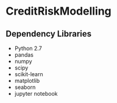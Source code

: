 # CreditRiskModelling



## Dependency Libraries

* Python 2.7
* pandas
* numpy
* scipy
* scikit-learn
* matplotlib
* seaborn
* jupyter notebook

